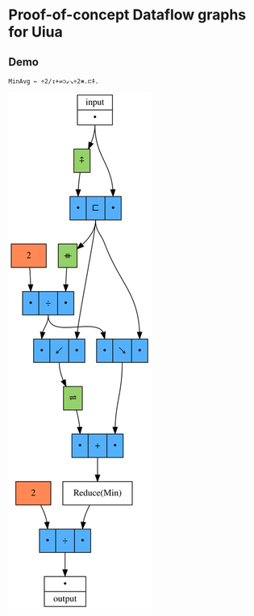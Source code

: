 # Proof-of-concept Dataflow graphs for Uiua

## Demo
```uiua
MinAvg ← ÷2/↧+⇌⊃↙↘÷2⧻.⊏⍏.
```

![graph](media/MinAvg.svg)
